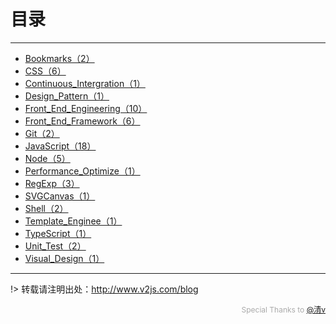 # 目录

---

- [Bookmarks（2）](/Bookmarks/)
- [CSS（6）](/CSS/)
- [Continuous_Intergration（1）](/Continuous_Intergration/)
- [Design_Pattern（1）](/Design_Pattern/)
- [Front_End_Engineering（10）](/Front_End_Engineering/)
- [Front_End_Framework（6）](/Front_End_Framework/)
- [Git（2）](/Git/)
- [JavaScript（18）](/JavaScript/)
- [Node（5）](/Node/)
- [Performance_Optimize（1）](/Performance_Optimize/)
- [RegExp（3）](/RegExp/)
- [SVGCanvas（1）](/SVGCanvas/)
- [Shell（2）](/Shell/)
- [Template_Enginee（1）](/Template_Enginee/)
- [TypeScript（1）](/TypeScript/)
- [Unit_Test（2）](/Unit_Test/)
- [Visual_Design（1）](/Visual_Design/)


---

!> 转载请注明出处：http://www.v2js.com/blog

<div style="color:#aaa; font-size: 12px; text-align: right">Special Thanks to <a href="https://github.com/QingWei-Li">@清v</a></div> 